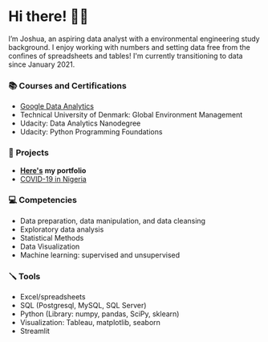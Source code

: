 # **Hi there!** 👋🏼
I’m Joshua, an aspiring data analyst with a environmental engineering study background. I enjoy working with numbers and setting data free from the confines of spreadsheets and tables! I'm currently transitioning to data since January 2021.

### 📚 **Courses and Certifications**
- [Google Data Analytics](https://coursera.org/share/8a35ef7a5a2b72c40624bf6394bdec31)
- Technical University of Denmark: Global Environment Management
- Udacity: Data Analytics Nanodegree
- Udacity: Python Programming Foundations


### 📂 **Projects**
- [**Here's**](https://joshuaolubori.github.io/) **my portfolio**
- [COVID-19 in Nigeria](https://github.com/JoshuaOlubori/Data-Science-Analytics-Portfolio-Projects/tree/main/Covid_19_in_Nigeria)

### 💻 **Competencies**
- Data preparation, data manipulation, and data cleansing
- Exploratory data analysis
- Statistical Methods
- Data Visualization
- Machine learning: supervised and unsupervised

### 🪛 **Tools**
- Excel/spreadsheets
- SQL (Postgresql, MySQL, SQL Server)
- Python (Library: numpy, pandas, SciPy, sklearn)
- Visualization: Tableau, matplotlib, seaborn
- Streamlit
